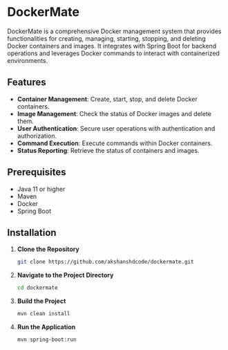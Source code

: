 # DockerMate

DockerMate is a comprehensive Docker management system that provides functionalities for creating, managing, starting, stopping, and deleting Docker containers and images. It integrates with Spring Boot for backend operations and leverages Docker commands to interact with containerized environments.

## Features

- **Container Management**: Create, start, stop, and delete Docker containers.
- **Image Management**: Check the status of Docker images and delete them.
- **User Authentication**: Secure user operations with authentication and authorization.
- **Command Execution**: Execute commands within Docker containers.
- **Status Reporting**: Retrieve the status of containers and images.

## Prerequisites

- Java 11 or higher
- Maven
- Docker
- Spring Boot

## Installation

1. **Clone the Repository**

   ```sh
   git clone https://github.com/akshanshdcode/dockermate.git

2. **Navigate to the Project Directory**

   ```sh
   cd dockermate

3. **Build the Project**

   ```sh
   mvn clean install

4. **Run the Application**

   ```sh
   mvn spring-boot:run
